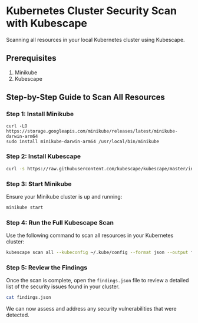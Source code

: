 
# Kubernetes Cluster Security Scan with Kubescape

Scanning all resources in your local Kubernetes cluster using Kubescape.

## Prerequisites

1. Minikube
2. Kubescape

## Step-by-Step Guide to Scan All Resources

### Step 1: Install Minikube

```
curl -LO https://storage.googleapis.com/minikube/releases/latest/minikube-darwin-arm64
sudo install minikube-darwin-arm64 /usr/local/bin/minikube
```

### Step 2: Install Kubescape

```bash
curl -s https://raw.githubusercontent.com/kubescape/kubescape/master/install.sh | /bin/bash
```



### Step 3: Start Minikube

Ensure your Minikube cluster is up and running:

```bash
minikube start
```

### Step 4: Run the Full Kubescape Scan

Use the following command to scan all resources in your Kubernetes cluster:

```bash
kubescape scan all --kubeconfig ~/.kube/config --format json --output findings.json
```

### Step 5: Review the Findings

Once the scan is complete, open the `findings.json` file to review a detailed list of the security issues found in your cluster.

```bash
cat findings.json
```

We can now assess and address any security vulnerabilities that were detected.


